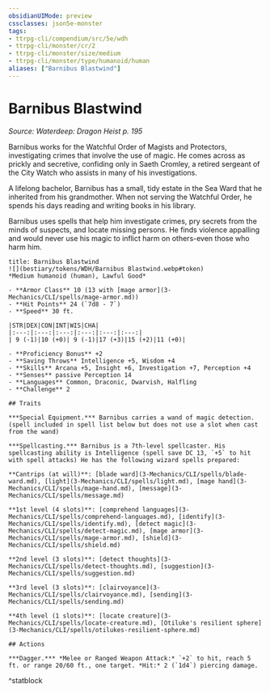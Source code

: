 ```yaml
---
obsidianUIMode: preview
cssclasses: json5e-monster
tags:
- ttrpg-cli/compendium/src/5e/wdh
- ttrpg-cli/monster/cr/2
- ttrpg-cli/monster/size/medium
- ttrpg-cli/monster/type/humanoid/human
aliases: ["Barnibus Blastwind"]
---
```

# Barnibus Blastwind
*Source: Waterdeep: Dragon Heist p. 195*  

Barnibus works for the Watchful Order of Magists and Protectors, investigating crimes that involve the use of magic. He comes across as prickly and secretive, confiding only in Saeth Cromley, a retired sergeant of the City Watch who assists in many of his investigations.

A lifelong bachelor, Barnibus has a small, tidy estate in the Sea Ward that he inherited from his grandmother. When not serving the Watchful Order, he spends his days reading and writing books in his library.

Barnibus uses spells that help him investigate crimes, pry secrets from the minds of suspects, and locate missing persons. He finds violence appalling and would never use his magic to inflict harm on others-even those who harm him.

```ad-statblock
title: Barnibus Blastwind
![](bestiary/tokens/WDH/Barnibus Blastwind.webp#token)
*Medium humanoid (human), Lawful Good*

- **Armor Class** 10 (13 with [mage armor](3-Mechanics/CLI/spells/mage-armor.md))
- **Hit Points** 24 (`7d8 - 7`)
- **Speed** 30 ft.

|STR|DEX|CON|INT|WIS|CHA|
|:---:|:---:|:---:|:---:|:---:|:---:|
| 9 (-1)|10 (+0)| 9 (-1)|17 (+3)|15 (+2)|11 (+0)|

- **Proficiency Bonus** +2
- **Saving Throws** Intelligence +5, Wisdom +4
- **Skills** Arcana +5, Insight +6, Investigation +7, Perception +4
- **Senses** passive Perception 14
- **Languages** Common, Draconic, Dwarvish, Halfling
- **Challenge** 2

## Traits

***Special Equipment.*** Barnibus carries a wand of magic detection. (spell included in spell list below but does not use a slot when cast from the wand)

***Spellcasting.*** Barnibus is a 7th-level spellcaster. His spellcasting ability is Intelligence (spell save DC 13, `+5` to hit with spell attacks) He has the following wizard spells prepared:

**Cantrips (at will)**: [blade ward](3-Mechanics/CLI/spells/blade-ward.md), [light](3-Mechanics/CLI/spells/light.md), [mage hand](3-Mechanics/CLI/spells/mage-hand.md), [message](3-Mechanics/CLI/spells/message.md)

**1st level (4 slots)**: [comprehend languages](3-Mechanics/CLI/spells/comprehend-languages.md), [identify](3-Mechanics/CLI/spells/identify.md), [detect magic](3-Mechanics/CLI/spells/detect-magic.md), [mage armor](3-Mechanics/CLI/spells/mage-armor.md), [shield](3-Mechanics/CLI/spells/shield.md)

**2nd level (3 slots)**: [detect thoughts](3-Mechanics/CLI/spells/detect-thoughts.md), [suggestion](3-Mechanics/CLI/spells/suggestion.md)

**3rd level (3 slots)**: [clairvoyance](3-Mechanics/CLI/spells/clairvoyance.md), [sending](3-Mechanics/CLI/spells/sending.md)

**4th level (1 slots)**: [locate creature](3-Mechanics/CLI/spells/locate-creature.md), [Otiluke's resilient sphere](3-Mechanics/CLI/spells/otilukes-resilient-sphere.md)

## Actions

***Dagger.*** *Melee or Ranged Weapon Attack:* `+2` to hit, reach 5 ft. or range 20/60 ft., one target. *Hit:* 2 (`1d4`) piercing damage.
```
^statblock